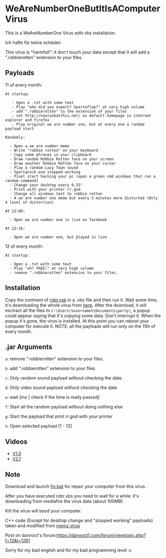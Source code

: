 # WeAreNumberOneButItIsAComputerVirus
This is a WeAreNumberOne Virus with vbs installation.


Ich hafte für keine schäden

This virus is "harmfull": it don't touch your data except that it will add a ".robbierotten" extension to your files.



## Payloads

  11 of every month:

    At startup: 
    
       - Open a .txt with some text
       - Play "who did you expect? Sportaflop?" at very high volume
       - add ".robbierotten" to the extension of your files
       - set http://nowlookatthis.net/ as default homepage in internet explorer and firefox
       - Play original we are number one, but at every one a random payload start
       
    Randomly:
    
      - Open a we are number meme
      - Write "robbie rotten" on your keyboard
      - Copy some phrases in your clipboard
      - Draw random Robbie Rotten face on your screen
      - Draw another Robbie Rotten face on your cursor
      - Play a random Lazy Town sound
      - Sportacock.exe stopped working
      - Pixel start hacking your pc (open a green cmd windows that run a random command)
      - Change your desktop every 0.25"
      - Print with your printer rr.god
      - Change all windows text to robbie rotten
      - A we are number one meme but every 5 minutes more distorted (Only 4 level of distortion)
      
    At 22:00:
    
      - Open we are number one in live on facebook
      
    At 22:16:
    
      - Open we are number one, but played in live
  
  12 of every month:
  
    At startup:
      
      - Open a .txt with some text
      - Play "uh? FREE!" at very high volume
      - remove ".robbierotten" extension to your files.
      
## Installation

Copy the contnent of [robr.vsb](https://github.com/stranck/WeAreNumberOneButItIsAComputerVirus/blob/master/robr.vbs) in a .vbs file and then run it. Wait some time, it's downloading the whole virus from [here](https://raw.githubusercontent.com/stranck/WeAreNumberOneButItIsAComputerVirus/master/online/dwn). After the download, it will exctract all the files to `C:\Users\%username%\Documents\party\`, a popup could appear saying that it's copying some data. Don't interrupt it. When the popup it's gone, the virus is installed. At this point you can reboot your computer for execute it. NOTE: all the payloads will run only on the 11th of every month. 

## .jar Arguments
  `a`: remove ".robbierotten" extension to your files.
  
  `b`: add ".robbierotten" extension to your files.
  
  `c`: Only random sound payload without checking the date.
  
  `d`: Only video sound payload without checking the date
  
  `e`: wait [ms | check if the time is really passed]
  
  `f`: Start all the random payload without doing nothing else
  
  `g`: Start the payload that print rr.god with your printer
  
  `h`: Open selected payload [1 - 12]
  

## Videos

 - [V1.0](https://youtu.be/KMyjSC6UMIg)
 - [V2.1](https://youtu.be/uItXIawwf8k)
 
 
## Note

Download and launch [fix.bat](https://github.com/stranck/WeAreNumberOneButItIsAComputerVirus/blob/master/fix.bat) for repair your computer from this virus.

After you have executed robr.vbs you need to wait for a while: it's downloading from mediafire the virus data (about 100MB)

Kill the virus will bsod your computer.

C++ code (Except for desktop change and "stopped working" payloads) taken and modified from [memz virus](https://github.com/Leurak/MEMZ)

Post on dannoct's forum:https://danooct1.com/forum/viewtopic.php?f=12&t=1261




Sorry for my bad english and for my bad programming level :c
